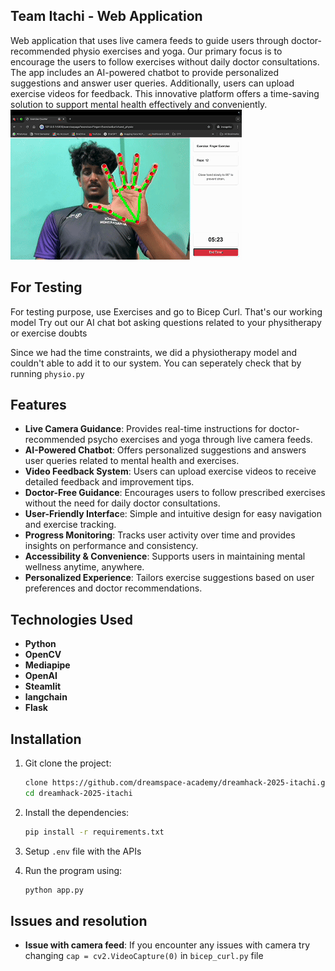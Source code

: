 ## Team Itachi - Web Application
Web application that uses live camera feeds to guide users through doctor-recommended physio exercises and yoga. Our primary focus is to encourage the users to follow exercises without daily doctor consultations. The app includes an AI-powered chatbot to provide personalized suggestions and answer user queries. Additionally, users can upload exercise videos for feedback. This innovative platform offers a time-saving solution to support mental health effectively and conveniently.
![Demo](/demo1.gif)

## For Testing
For testing purpose, use Exercises and go to Bicep Curl. That's our working model
Try out our AI chat bot asking questions related to your physitherapy or exercise doubts

Since we had the time constraints, we did a physiotherapy model and couldn't able to add it to our system.
You can seperately check that by running `physio.py`

## Features
- **Live Camera Guidance**: Provides real-time instructions for doctor-recommended psycho exercises and yoga through live camera feeds.
- **AI-Powered Chatbot**: Offers personalized suggestions and answers user queries related to mental health and exercises.
- **Video Feedback System**: Users can upload exercise videos to receive detailed feedback and improvement tips.
- **Doctor-Free Guidance**: Encourages users to follow prescribed exercises without the need for daily doctor consultations.
- **User-Friendly Interfac**e: Simple and intuitive design for easy navigation and exercise tracking.
- **Progress Monitoring**: Tracks user activity over time and provides insights on performance and consistency.
- **Accessibility & Convenience**: Supports users in maintaining mental wellness anytime, anywhere.
- **Personalized Experience**: Tailors exercise suggestions based on user preferences and doctor recommendations.


## Technologies Used
- **Python**
- **OpenCV**
- **Mediapipe**
- **OpenAI**
- **Steamlit**
- **langchain**
- **Flask**

## Installation
1. Git clone the project:
   ```bash
   clone https://github.com/dreamspace-academy/dreamhack-2025-itachi.git
   cd dreamhack-2025-itachi

2. Install the dependencies:
   ```bash
   pip install -r requirements.txt

3. Setup `.env` file with the APIs

4. Run the program using:
   ```bash
   python app.py

## Issues and resolution
- **Issue with camera feed**: If you encounter any issues with camera try changing `cap = cv2.VideoCapture(0)` in `bicep_curl.py` file
